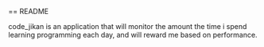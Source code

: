 == README

code_jikan is an application that will monitor the amount the time i spend learning programming each day, and will reward me based on performance.
